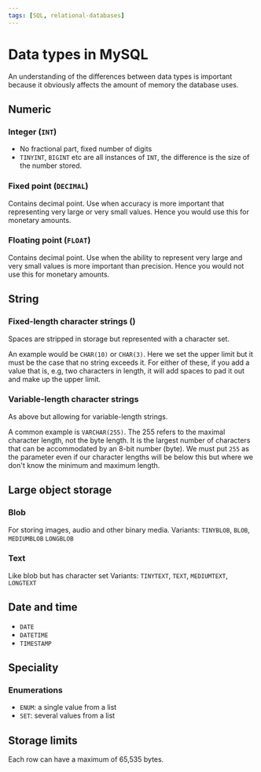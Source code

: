 ```yaml
---
tags: [SQL, relational-databases]
---
```


# Data types in MySQL

An understanding of the differences between data types is important because it
obviously affects the amount of memory the database uses.

## Numeric

### Integer (`INT`)

- No fractional part, fixed number of digits
- `TINYINT`, `BIGINT` etc are all instances of `INT`, the difference is the size
  of the number stored.

### Fixed point (`DECIMAL`)

Contains decimal point. Use when accuracy is more important that representing
very large or very small values. Hence you would use this for monetary amounts.

### Floating point (`FLOAT`)

Contains decimal point. Use when the ability to represent very large and very
small values is more important than precision. Hence you would not use this for
monetary amounts.

## String

### Fixed-length character strings ()

Spaces are stripped in storage but represented with a character set.

An example would be `CHAR(10)` or `CHAR(3)`. Here we set the upper limit but it
must be the case that no string exceeds it. For either of these, if you add a
value that is, e.g, two characters in length, it will add spaces to pad it out
and make up the upper limit.

### Variable-length character strings

As above but allowing for variable-length strings.

A common example is `VARCHAR(255)`. The 255 refers to the maximal character
length, not the byte length. It is the largest number of characters that can be
accommodated by an 8-bit number (byte). We must put `255` as the parameter even
if our character lengths will be below this but where we don't know the minimum
and maximum length.

## Large object storage

### Blob

For storing images, audio and other binary media. Variants: `TINYBLOB`, `BLOB`,
`MEDIUMBLOB` `LONGBLOB`

### Text

Like blob but has character set Variants: `TINYTEXT`, `TEXT`, `MEDIUMTEXT`,
`LONGTEXT`

## Date and time

- `DATE`
- `DATETIME`
- `TIMESTAMP`

## Speciality

### Enumerations

- `ENUM`: a single value from a list
- `SET`: several values from a list

## Storage limits

Each row can have a maximum of 65,535 bytes.
